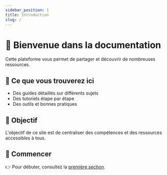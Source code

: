 ```yaml
---
sidebar_position: 1
title: Introduction
slug: /
---
```


# 🚀 Bienvenue dans la documentation

Cette plateforme vous permet de partager et découvrir de nombreuses ressources.

## 📖 Ce que vous trouverez ici
- Des guides détaillés sur différents sujets
- Des tutoriels étape par étape
- Des outils et bonnes pratiques

## 🎯 Objectif
L'objectif de ce site est de centraliser des compétences et des ressources accessibles à tous.

## 📌 Commencer
👉 Pour débuter, consultez la [première section](./getting-started).